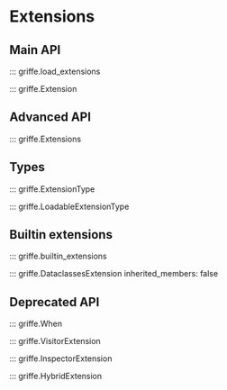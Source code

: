 # Extensions

## **Main API**

::: griffe.load_extensions

::: griffe.Extension

## **Advanced API**

::: griffe.Extensions

## **Types**

::: griffe.ExtensionType

::: griffe.LoadableExtensionType

## **Builtin extensions**

::: griffe.builtin_extensions

::: griffe.DataclassesExtension
        inherited_members: false

## **Deprecated API**

::: griffe.When

::: griffe.VisitorExtension

::: griffe.InspectorExtension

::: griffe.HybridExtension